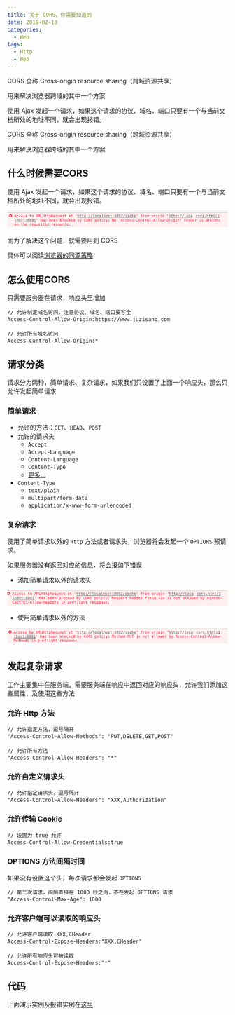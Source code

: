 ```yaml
---
title: 关于 CORS，你需要知道的
date: 2019-02-10
categories:
  - Web
tags:
  - Http
  - Web
---
```


CORS 全称 Cross-origin resource sharing（跨域资源共享）

用来解决浏览器跨域的其中一个方案

使用 Ajax 发起一个请求，如果这个请求的协议、域名、端口只要有一个与当前文档所处的地址不同，就会出现报错。

<!--more-->

CORS 全称 Cross-origin resource sharing（跨域资源共享）

用来解决浏览器跨域的其中一个方案

## 什么时候需要CORS

使用 Ajax 发起一个请求，如果这个请求的协议、域名、端口只要有一个与当前文档所处的地址不同，就会出现报错。

![image](/images/关于CORS，你需要知道的/error1.png)

而为了解决这个问题，就需要用到 CORS

具体可以阅读[浏览器的同源策略](https://developer.mozilla.org/zh-CN/docs/Web/Security/Same-origin_policy)


## 怎么使用CORS

只需要服务器在请求，响应头里增加

```
// 允许制定域名访问，注意协议、域名、端口要写全
Access-Control-Allow-Origin:https://www.juzisang,com

// 允许所有域名访问
Access-Control-Allow-Origin:*
```

## 请求分类
请求分为两种，简单请求、复杂请求，如果我们只设置了上面一个响应头，那么只允许发起简单请求

### 简单请求

- 允许的方法：`GET`、`HEAD`、`POST`
- 允许的请求头
  - `Accept`
  - `Accept-Language`
  - `Content-Language`
  - `Content-Type`
  - [更多...](https://fetch.spec.whatwg.org/#cors-safelisted-request-header)
- `Content-Type`
  - `text/plain`
  - `multipart/form-data`
  - `application/x-www-form-urlencoded`

### 复杂请求

使用了简单请求以外的 `Http` 方法或者请求头，浏览器将会发起一个 `OPTIONS` 预请求。

如果服务器没有返回对应的信息，将会报如下错误

- 添加简单请求以外的请求头

![image](/images/关于CORS，你需要知道的/error2.png)

- 使用简单请求以外的方法 

![image](/images/关于CORS，你需要知道的/error3.png)

## 发起复杂请求
工作主要集中在服务端，需要服务端在响应中返回对应的响应头，允许我们添加这些属性，及使用这些方法

### 允许 Http 方法
```
// 允许指定方法，逗号隔开
"Access-Control-Allow-Methods": "PUT,DELETE,GET,POST"

// 允许所有方法
"Access-Control-Allow-Headers": "*"
```

### 允许自定义请求头
```
// 允许指定请求头，逗号隔开
"Access-Control-Allow-Headers": "XXX,Authorization"
```

### 允许传输 Cookie
```
// 设置为 true 允许
Access-Control-Allow-Credentials:true
```

### OPTIONS 方法间隔时间
如果没有设置这个头，每次请求都会发起 `OPTIONS`
```
// 第二次请求，间隔直接在 1000 秒之内，不在发起 OPTIONS 请求
"Access-Control-Max-Age": 1000
```

### 允许客户端可以读取的响应头
```
// 允许客户端读取 XXX,CHeader
Access-Control-Expose-Headers:"XXX,CHeader"

// 允许所有响应头可被读取
Access-Control-Expose-Headers:"*"
```

## 代码
上面演示实例及报错实例在[这里](https://github.com/JuZiSang/coding-test/blob/master/node/http/index.js)